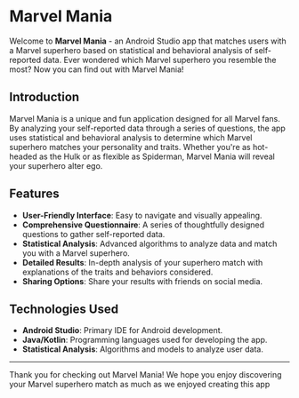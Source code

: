 # Marvel Mania

Welcome to **Marvel Mania** - an Android Studio app that matches users with a Marvel superhero based on statistical and behavioral analysis of self-reported data. Ever wondered which Marvel superhero you resemble the most? Now you can find out with Marvel Mania!

## Introduction

Marvel Mania is a unique and fun application designed for all Marvel fans. By analyzing your self-reported data through a series of questions, the app uses statistical and behavioral analysis to determine which Marvel superhero matches your personality and traits. Whether you're as hot-headed as the Hulk or as flexible as Spiderman, Marvel Mania will reveal your superhero alter ego.

## Features

- **User-Friendly Interface**: Easy to navigate and visually appealing.
- **Comprehensive Questionnaire**: A series of thoughtfully designed questions to gather self-reported data.
- **Statistical Analysis**: Advanced algorithms to analyze data and match you with a Marvel superhero.
- **Detailed Results**: In-depth analysis of your superhero match with explanations of the traits and behaviors considered.
- **Sharing Options**: Share your results with friends on social media.

## Technologies Used

- **Android Studio**: Primary IDE for Android development.
- **Java/Kotlin**: Programming languages used for developing the app.
- **Statistical Analysis**: Algorithms and models to analyze user data.

---

Thank you for checking out Marvel Mania! We hope you enjoy discovering your Marvel superhero match as much as we enjoyed creating this app
